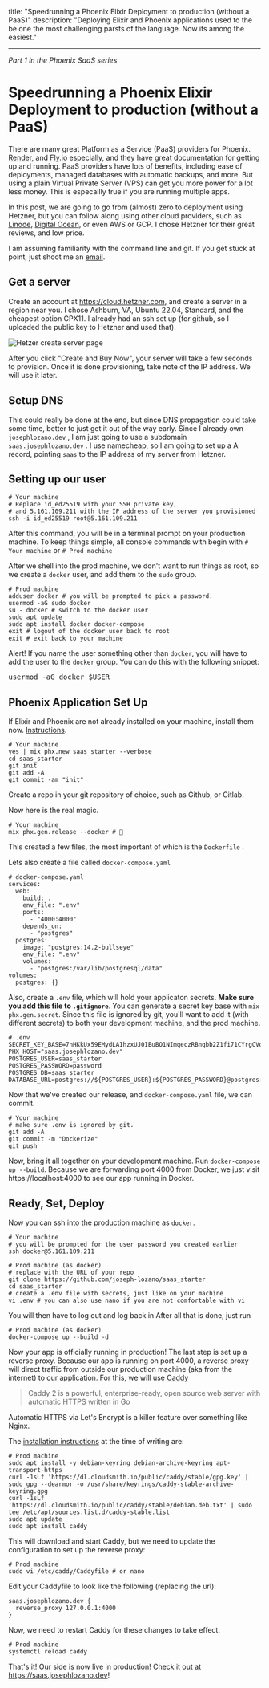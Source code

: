 title: "Speedrunning a Phoenix Elixir Deployment to production (without a PaaS)"
description: "Deploying Elixir and Phoenix applications used to the be one the most challenging parsts of the language. Now its among the easiest."

---

_Part 1 in the Phoenix SaaS series_

# Speedrunning a Phoenix Elixir Deployment to production (without a PaaS)

There are many great Platform as a Service (PaaS) providers for Phoenix. [Render](https://render.com/docs/deploy-phoenix), and [Fly.io](https://fly.io/docs/getting-started/elixir/) especially, and they have great documentation for getting up and running. PaaS providers have lots of benefits, including ease of deployments, managed databases with automatic backups, and more. But using a plain Virtual Private Server (VPS) can get you more power for a lot less money. This is especailly true if you are running multiple apps.

In this post, we are going to go from (almost) zero to deployment using Hetzner, but you can follow along using other cloud providers, such as [Linode](https://linode.com), [Digital Ocean](https://digitalocean.com), or even AWS or GCP. I chose Hetzner for their great reviews, and low price.

I am assuming familiarity with the command line and git. If you get stuck at point, just shoot me an [email](mailto:me@josephlozano.dev).

## Get a server

Create an account at https://cloud.hetzner.com, and create a server in a region near you. I chose Ashburn, VA, Ubuntu 22.04, Standard, and the cheapest option CPX11. I already had an ssh set up (for github, so I uploaded the public key to Hetzner and used that).

![Hetzer create server page](/images/2022-06-10-hetzner.png)

After you click "Create and Buy Now", your server will take a few seconds to provision. Once it is done provisioning, take note of the IP address. We will use it later.

## Setup DNS

This could really be done at the end, but since DNS propagation could take some time, better to just get it out of the way early. Since I already own `josephlozano.dev` , I am just going to use a subdomain `saas.josephlozano.dev` . I use namecheap, so I am going to set up a A record, pointing `saas` to the IP address of my server from Hetzner.

## Setting up our user

```language-shell
# Your machine
# Replace id_ed25519 with your SSH private key,
# and 5.161.109.211 with the IP address of the server you provisioned
ssh -i id_ed25519 root@5.161.109.211
```

After this command, you will be in a terminal prompt on your production machine. To keep things simple, all console commands with begin with `# Your machine` or `# Prod machine`

After we shell into the prod machine, we don't want to run things as root, so we create a `docker` user, and add them to the `sudo` group.

```language-shell
# Prod machine
adduser docker # you will be prompted to pick a password.
usermod -aG sudo docker
su - docker # switch to the docker user
sudo apt update
sudo apt install docker docker-compose
exit # logout of the docker user back to root
exit # exit back to your machine
```

<div class="not-prose my-8 w-full border-amber-400 border-8 py-2 px-1">
  <span class="font-bold">Alert!</span>
  <span class="">If you name the user something other than <code>docker</code>, you will have to add the user to the <code>docker</code> group. You can do this with the following snippet:</span>
  <pre class="my-4 mx-2">usermod -aG docker $USER</pre>
</div>

## Phoenix Application Set Up

If Elixir and Phoenix are not already installed on your machine, install them now. [Instructions](https://hexdocs.pm/phoenix/installation.html).

```language-shell
# Your machine
yes | mix phx.new saas_starter --verbose
cd saas_starter
git init
git add -A
git commit -am "init"
```

Create a repo in your git repository of choice, such as Github, or Gitlab.

Now here is the real magic.

```language-shell
# Your machine
mix phx.gen.release --docker # 🤯
```

This created a few files, the most important of which is the `Dockerfile` .

Lets also create a file called `docker-compose.yaml`

```language-yaml
# docker-compose.yaml
services:
  web:
    build: .
    env_file: ".env"
    ports:
      - "4000:4000"
    depends_on:
      - "postgres"
  postgres:
    image: "postgres:14.2-bullseye"
    env_file: ".env"
    volumes:
      - "postgres:/var/lib/postgresql/data"
volumes:
  postgres: {}
```

Also, create a `.env` file, which will hold your applicaton secrets. **Make sure you add this file to `.gitignore`**. You can generate a secret key base with `mix phx.gen.secret`. Since this file is ignored by git, you'll want to add it (with different secrets) to both your development machine, and the prod machine.

```language-shell
# .env
SECRET_KEY_BASE=7nHKkUx59EMydLAIhzxUJ0IBuBO1NImqeczRBnqbb2Z1fi71CYrgCVqiXLOgXaA3
PHX_HOST="saas.josephlozano.dev"
POSTGRES_USER=saas_starter
POSTGRES_PASSWORD=password
POSTGRES_DB=saas_starter
DATABASE_URL=postgres://${POSTGRES_USER}:${POSTGRES_PASSWORD}@postgres:5432/${POSTGRES_DB}
```

Now that we've created our release, and `docker-compose.yaml` file, we can commit.

```language-shell
# Your machine
# make sure .env is ignored by git.
git add -A
git commit -m "Dockerize"
git push
```

Now, bring it all together on your development machine. Run `docker-compose up --build`. Because we are forwarding port 4000 from Docker, we just visit https://localhost:4000 to see our app running in Docker.

## Ready, Set, Deploy

Now you can ssh into the production machine as `docker`.

```language-shell
# Your machine
# you will be prompted for the user password you created earlier
ssh docker@5.161.109.211
```

```language-shell
# Prod machine (as docker)
# replace with the URL of your repo
git clone https://github.com/joseph-lozano/saas_starter
cd saas_starter
# create a .env file with secrets, just like on your machine
vi .env # you can also use nano if you are not comfortable with vi
```

You will then have to log out and log back in
After all that is done, just run

```language-shell
# Prod machine (as docker)
docker-compose up --build -d
```

Now your app is officially running in production! The last step is set up a reverse proxy. Because our app is running on port 4000, a reverse proxy will direct traffic from outside our production machine (aka from the internet) to our application. For this, we will use [Caddy](https://caddyserver.com)

> Caddy 2 is a powerful, enterprise-ready, open source web server with automatic HTTPS written in Go

Automatic HTTPS via Let's Encrypt is a killer feature over something like Nginx.

The [installation instructions](https://caddyserver.com/docs/install#debian-ubuntu-raspbian) at the time of writing are:

```language-shell
# Prod machine
sudo apt install -y debian-keyring debian-archive-keyring apt-transport-https
curl -1sLf 'https://dl.cloudsmith.io/public/caddy/stable/gpg.key' | sudo gpg --dearmor -o /usr/share/keyrings/caddy-stable-archive-keyring.gpg
curl -1sLf 'https://dl.cloudsmith.io/public/caddy/stable/debian.deb.txt' | sudo tee /etc/apt/sources.list.d/caddy-stable.list
sudo apt update
sudo apt install caddy
```

This will download and start Caddy, but we need to update the configuration to set up the reverse proxy:

```language-shell
# Prod machine
sudo vi /etc/caddy/Caddyfile # or nano
```

Edit your Caddyfile to look like the following (replacing the url):

```
saas.josephlozano.dev {
  reverse_proxy 127.0.0.1:4000
}
```

Now, we need to restart Caddy for these changes to take effect.

```language-shell
# Prod machine
systemctl reload caddy
```

That's it! Our side is now live in production! Check it out at https://saas.josephlozano.dev!

